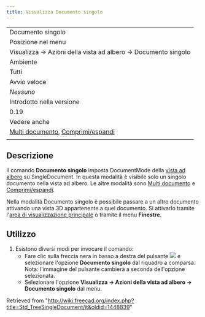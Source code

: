 ```yaml
---
title: Visualizza Documento singolo
---
```


|                                                                                                                                                         |
| ------------------------------------------------------------------------------------------------------------------------------------------------------- |
| Documento singolo                                                                                                                                       |
| Posizione nel menu                                                                                                                                      |
| Visualizza → Azioni della vista ad albero → Documento singolo                                                                                           |
| Ambiente                                                                                                                                                |
| Tutti                                                                                                                                                   |
| Avvio veloce                                                                                                                                            |
| _Nessuno_                                                                                                                                               |
| Introdotto nella versione                                                                                                                               |
| 0.19                                                                                                                                                    |
| Vedere anche                                                                                                                                            |
| [Multi documento](/Std_TreeMultiDocument/it "Std TreeMultiDocument/it"), [Comprimi/espandi](/Std_TreeCollapseDocument/it "Std TreeCollapseDocument/it") |
|                                                                                                                                                         |

## Descrizione

Il comando **Documento singolo** imposta DocumentMode della [vista ad albero](/Tree_view/it "Tree view/it") su SingleDocument. In questa modalità è visibile solo un singolo documento nella vista ad albero. Le altre modalità sono [Multi documento](/Std_TreeMultiDocument/it "Std TreeMultiDocument/it") e [Comprimi/espandi](/Std_TreeCollapseDocument/it "Std TreeCollapseDocument/it").

Nella modalità Documento singolo è possibile passare a un altro documento attivando una vista 3D appartenente a quel documento. Si attivarlo tramite l'[area di visualizzazione principale](/Main_view_area/it "Main view area/it") o tramite il menu **Finestre**.

## Utilizzo

1. Esistono diversi modi per invocare il comando:
   - Fare clic sulla freccia nera in basso a destra del pulsante ![](/images/Std_TreeSyncView.svg) e selezionare l'opzione **Documento singolo** dal riquadro a comparsa. Nota: l'immagine del pulsante cambierà a seconda dell'opzione selezionata.
   - Selezionare l'opzione **Visualizza → Azioni della vista ad albero → Documento singolo** dal menu.

Retrieved from "<http://wiki.freecad.org/index.php?title=Std_TreeSingleDocument/it&oldid=1448839>"
